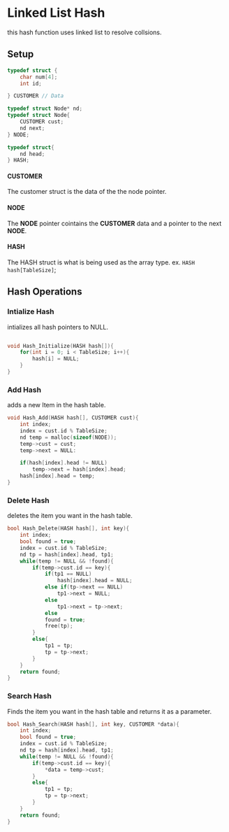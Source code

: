 # Linked List Hash
this hash function uses linked list to resolve collsions.

## Setup
```c
typedef struct {
    char num[4];
    int id;

} CUSTOMER // Data

typedef struct Node* nd;
typedef struct Node{
    CUSTOMER cust;
    nd next;
} NODE;

typedef struct{
    nd head;
} HASH;
```
#### CUSTOMER
The customer struct is the data of the the node pointer.

#### NODE
The **NODE** pointer cointains the **CUSTOMER** data and a pointer to the next **NODE**.

#### HASH
The HASH struct is what is being used as the array type.
ex. `HASH hash[TableSize]`;

## Hash Operations

### Intialize Hash
intializes all hash pointers to NULL.

```c

void Hash_Initialize(HASH hash[]){
    for(int i = 0; i < TableSize; i++){
        hash[i] = NULL; 
    }
}
```

### Add Hash
adds a new Item in the hash table.

```c
void Hash_Add(HASH hash[], CUSTOMER cust){
    int index;
    index = cust.id % TableSize;
    nd temp = malloc(sizeof(NODE));
    temp->cust = cust;
    temp->next = NULL:

    if(hash[index].head != NULL)
        temp->next = hash[index].head;
    hash[index].head = temp;
}
```

### Delete Hash
deletes the item you want in the hash table.

```c
bool Hash_Delete(HASH hash[], int key){
    int index;
    bool found = true;
    index = cust.id % TableSize;
    nd tp = hash[index].head, tp1;
    while(temp != NULL && !found){
        if(temp->cust.id == key){
            if(tp1 == NULL)
                hash[index].head = NULL;
            else if(tp->next == NULL)
                tp1->next = NULL;
            else
                tp1->next = tp->next;
            else
            found = true;
            free(tp);
        }
        else{
            tp1 = tp;
            tp = tp->next;
        }
    }
    return found;
}
```

### Search Hash
Finds the item you want in the hash table and returns it as a parameter.

```c
bool Hash_Search(HASH hash[], int key, CUSTOMER *data){
    int index;
    bool found = true;
    index = cust.id % TableSize;
    nd tp = hash[index].head, tp1;
    while(temp != NULL && !found){
        if(temp->cust.id == key){
            *data = temp->cust;
        }
        else{
            tp1 = tp;
            tp = tp->next;
        }
    }
    return found;
}
```
